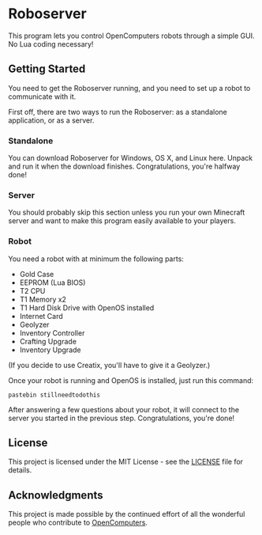 # Roboserver

This program lets you control OpenComputers robots through a simple GUI. No Lua coding necessary!

## Getting Started

You need to get the Roboserver running, and you need to set up a robot to communicate with it.

First off, there are two ways to run the Roboserver: as a standalone application, or as a server.

### Standalone

You can download Roboserver for Windows, OS X, and Linux here. Unpack and run it when the download finishes. Congratulations, you're halfway done!

### Server

You should probably skip this section unless you run your own Minecraft server and want to make this program easily available to your players.

### Robot

You need a robot with at minimum the following parts:
* Gold Case
* EEPROM (Lua BIOS)
* T2 CPU
* T1 Memory x2
* T1 Hard Disk Drive with OpenOS installed
* Internet Card
* Geolyzer
* Inventory Controller
* Crafting Upgrade
* Inventory Upgrade

(If you decide to use Creatix, you'll have to give it a Geolyzer.)

Once your robot is running and OpenOS is installed, just run this command:

```
pastebin stillneedtodothis
```

After answering a few questions about your robot, it will connect to the server you started in the previous step. Congratulations, you're done!

## License

This project is licensed under the MIT License - see the [LICENSE](LICENSE) file for details.

## Acknowledgments

This project is made possible by the continued effort of all the wonderful people who contribute to [OpenComputers](https://github.com/MightyPirates/OpenComputers).